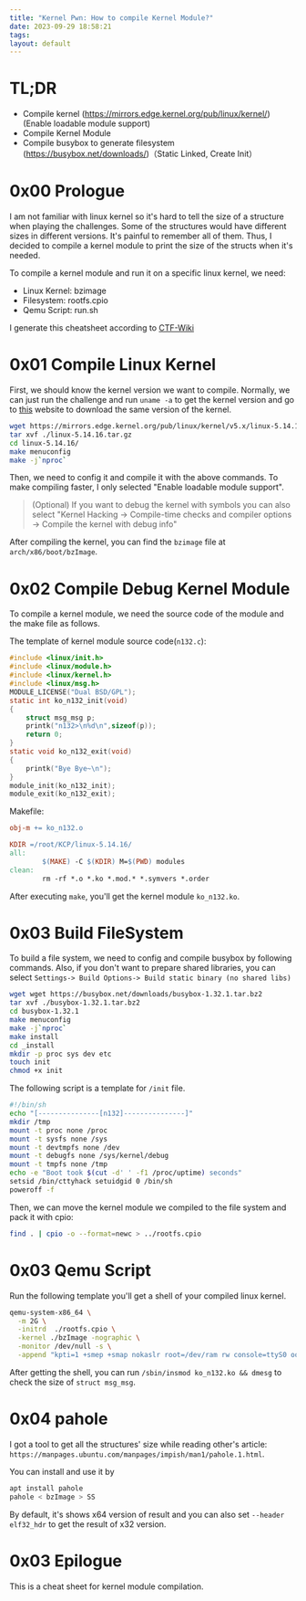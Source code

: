 ```yaml
---
title: "Kernel Pwn: How to compile Kernel Module?"
date: 2023-09-29 18:58:21
tags: 
layout: default
---
```

# TL;DR

- Compile kernel (https://mirrors.edge.kernel.org/pub/linux/kernel/) (Enable loadable module support)
- Compile Kernel Module
- Compile busybox to generate filesystem (https://busybox.net/downloads/)（Static Linked, Create Init）


# 0x00 Prologue

I am not familiar with linux kernel so it's hard to tell the size of a structure when playing the challenges. Some of the structures would have different sizes in different versions. It's painful to remember all of them. Thus, I decided to compile a kernel module to print the size of the structs when it's needed.


To compile a kernel module and run it on a specific linux kernel, we need:


- Linux Kernel: bzimage
- Filesystem: rootfs.cpio
- Qemu Script: run.sh


I generate this cheatsheet according to [CTF-Wiki][2]

# 0x01 Compile Linux Kernel


First, we should know the kernel version we want to compile. Normally, we can just run the challenge and run `uname -a` to get the kernel version and go to [this][1] website to download the same version of the kernel.

```sh
wget https://mirrors.edge.kernel.org/pub/linux/kernel/v5.x/linux-5.14.16.tar.gz
tar xvf ./linux-5.14.16.tar.gz
cd linux-5.14.16/
make menuconfig
make -j`nproc`
```

Then, we need to config it and compile it with the above commands. To make compiling faster, I only selected "Enable loadable module support". 


> (Optional) If you want to debug the kernel with symbols you can also select "Kernel Hacking -> Compile-time checks and compiler options -> Compile the kernel with debug info"


After compiling the kernel, you can find the `bzimage` file at `arch/x86/boot/bzImage`.

# 0x02 Compile Debug Kernel Module

To compile a kernel module, we need the source code of the module and the make file as follows.


The template of kernel module source code(`n132.c`):
```c
#include <linux/init.h>
#include <linux/module.h>
#include <linux/kernel.h>
#include <linux/msg.h>
MODULE_LICENSE("Dual BSD/GPL");
static int ko_n132_init(void)
{
    struct msg_msg p;
    printk("n132>\n%d\n",sizeof(p));
    return 0;
}
static void ko_n132_exit(void)
{
    printk("Bye Bye~\n");
}
module_init(ko_n132_init);
module_exit(ko_n132_exit);
```

Makefile:
```makefile
obj-m += ko_n132.o

KDIR =/root/KCP/linux-5.14.16/
all:
        $(MAKE) -C $(KDIR) M=$(PWD) modules
clean:
        rm -rf *.o *.ko *.mod.* *.symvers *.order
```

After executing `make`, you'll get the kernel module `ko_n132.ko`.


# 0x03 Build FileSystem

To build a file system, we need to config and compile busybox by following commands. Also, if you don't want to prepare shared libraries, you can select `Settings-> Build Options-> Build static binary (no shared libs)`

```sh
wget wget https://busybox.net/downloads/busybox-1.32.1.tar.bz2
tar xvf ./busybox-1.32.1.tar.bz2
cd busybox-1.32.1
make menuconfig
make -j`nproc`
make install
cd _install
mkdir -p proc sys dev etc
touch init
chmod +x init
```

The following script is a template for `/init` file.
```bash
#!/bin/sh
echo "[---------------[n132]---------------]"
mkdir /tmp
mount -t proc none /proc
mount -t sysfs none /sys
mount -t devtmpfs none /dev
mount -t debugfs none /sys/kernel/debug
mount -t tmpfs none /tmp
echo -e "Boot took $(cut -d' ' -f1 /proc/uptime) seconds"
setsid /bin/cttyhack setuidgid 0 /bin/sh
poweroff -f
```

Then, we can move the kernel module we compiled to the file system and pack it with cpio:

```sh
find . | cpio -o --format=newc > ../rootfs.cpio
```

# 0x03 Qemu Script

Run the following template you'll get a shell of your compiled linux kernel.

```sh
qemu-system-x86_64 \
  -m 2G \
  -initrd  ./rootfs.cpio \
  -kernel ./bzImage -nographic \
  -monitor /dev/null -s \
  -append "kpti=1 +smep +smap nokaslr root=/dev/ram rw console=ttyS0 oops=panic panic=0 init=/init quiet"
```


After getting the shell, you can run `/sbin/insmod ko_n132.ko && dmesg` to check the size of `struct msg_msg`.


# 0x04 pahole

I got a tool to get all the structures' size while reading other's article: `https://manpages.ubuntu.com/manpages/impish/man1/pahole.1.html`.

You can install and use it by 
```bash
apt install pahole
pahole < bzImage > SS
```

By default, it's shows x64 version of result and you can also set `--header elf32_hdr` to get the result of x32 version.

# 0x03 Epilogue

This is a cheat sheet for kernel module compilation.


[1]: https://mirrors.edge.kernel.org/pub/linux/kernel/
[2]: https://ctf-wiki.org/pwn/linux/kernel-mode/environment/readme/


